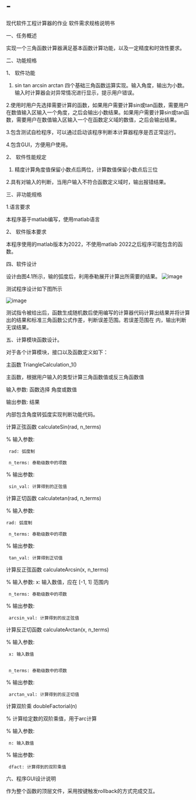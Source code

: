 # -
现代软件工程计算器的作业
软件需求规格说明书

一、任务概述

实现一个三角函数计算器满足基本函数计算功能，以及一定精度和时效性要求。

二、功能规格

1、 软件功能

1. sin tan arcsin arctan 四个基础三角函数运算实现。输入角度，输出为小数。输入时计算器会对异常情况进行显示，提示用户错误。 

2.使用时用户先选择需要计算的函数，如果用户需要计算sin或tan函数，需要用户在数值输入区输入一个角度，之后会输出小数结果。如果用户需要计算sin或tan函数，需要用户在数值输入区输入一个在函数定义域的数值，之后会输出结果。

3.包含测试自检程序，可以通过启动该程序判断本计算器程序是否正常运行。

4.包含GUI，方便用户使用。

2、 软件性能规定

1. 精度计算角度值保留小数点后两位，计算数值保留小数点后三位

2.具有对输入的判断，当用户输入不符合函数定义域时，输出报错结果。

三、非功能规格

1.语言要求

本程序基于matlab编写，使用matlab语言

2、 软件版本要求

本程序使用的matlab版本为2022，不使用matlab 2022之后程序可能包含的函数。

四、软件设计

设计由图4.1所示，输的弧度后，利用泰勒展开计算出所需要的结果。
![image](https://github.com/hewaside/-/assets/165648266/c556b661-a7d8-4e74-a699-1a07a875e182)


测试程序设计如下图所示



![image](https://github.com/hewaside/-/assets/165648266/fadc8db1-78b4-4d08-8c89-b58abaa214f4)

测试指令被给出后，函数生成随机数后使用编写的计算器代码计算出结果并将计算出的结果和标准三角函数公式作差，判断误差范围。若误差范围在  内，输出判断无误结果。

五、计算模块函数设计。

对于各个计算模块，接口以及函数定义如下：

主函数 TriangleCalculation_1()

 主函数，根据用户输入的类型计算三角函数值或反三角函数值
 
 
 输入参数: 函数选择 角度或数值
 
 输出参数: 结果
 
 内部包含角度转弧度实现判断功能代码。
 

 
计算正弦函数 calculateSin(rad, n_terms)

% 输入参数:

     rad: 弧度制
     
     n_terms: 泰勒级数中的项数
     
% 输出参数:

     sin_val: 计算得到的正弦值

     

计算正切函数 calculatetan(rad, n_terms)

% 输入参数:

    rad: 弧度制
    
     n_terms: 泰勒级数中的项数
     
% 输出参数:

     tan_val: 计算得到正切值


     
计算反正弦函数 calculateArcsin(x, n_terms)

% 输入参数:
     x: 输入数值，应在 [-1, 1] 范围内
     
     n_terms: 泰勒级数中的项数
     
% 输出参数:

     arcsin_val: 计算得到的反正弦值
     
     
计算反正切函数 calculateArctan(x, n_terms)

% 输入参数:

     x: 输入数值

     
     n_terms: 泰勒级数中的项数
% 输出参数:

     arctan_val: 计算得到的反正切值
     
计算双阶乘 doubleFactorial(n)

% 计算给定数的双阶乘值，用于arc计算

% 输入参数:

     n: 输入数值
     
% 输出参数:

     dfact: 计算得到的双阶乘值



六、程序GUI设计说明

作为整个函数的顶层文件，采用按键触发rollback的方式完成交互。
